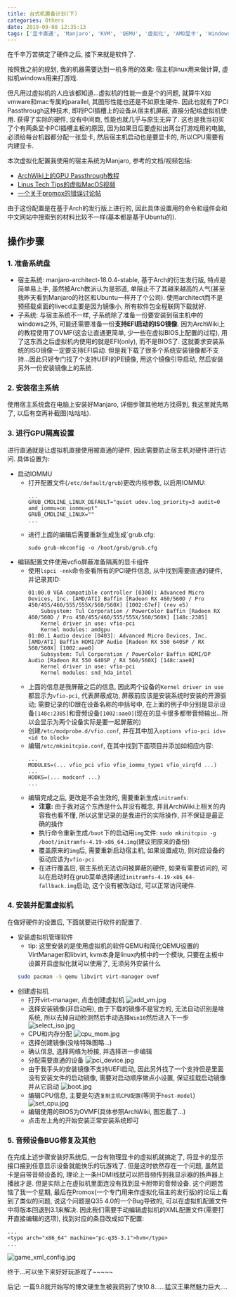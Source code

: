 ```yaml
---
title: 台式机置备计划(下)
categories: Others
date: 2019-09-08 12:35:13
tags: ['显卡直通', 'Manjaro', 'KVM', 'QEMU', '虚拟化', 'AMD显卡', 'Windows虚拟机', '音频设备']
---
```


在千辛万苦搞定了硬件之后, 接下来就是软件了.

<!-- 摘要部分 -->
<!-- more -->

按照我之前的规划, 我的机器需要达到一机多用的效果: 宿主机linux用来做计算, 虚拟机windows用来打游戏.

但凡用过虚拟机的人应该都知道...虚拟机的性能一直是个的问题, 就算牛X如vmware和mac专属的parallel, 其图形性能也还是不如原生硬件. 因此也就有了PCI Passthrough这种技术, 即将PCI插槽上的设备从宿主机屏蔽, 直接分配给虚拟机使用. 获得了实际的硬件, 没有中间商, 性能也就几乎与原生无异了. 这也是我当初买了个有两条显卡PCI插槽主板的原因, 因为如果日后要虚拟出两台打游戏用的电脑, 必须给每台机器都分配一张显卡, 然后宿主机启动也是要显卡的, 所以CPU需要有内建显卡.

本次虚拟化配置我使用的宿主系统为Manjaro, 参考的文档/视频包括:

- [ArchWiki上的GPU Passthrough教程](https://wiki.archlinux.org/index.php/PCI_passthrough_via_OVMF_(%E7%AE%80%E4%BD%93%E4%B8%AD%E6%96%87))
- [Linus Tech Tips的虚拟MacOS视频](https://www.bilibili.com/video/av54526748)
- [一个关于promox的错误讨论帖]()

由于这份配置是在基于Arch的发行版上进行的, 因此具体设置用的命令和组件会和中文网站中搜索到的材料比较不一样(基本都是基于Ubuntu的).

## 操作步骤

### 1. 准备系统盘

- 宿主系统: manjaro-architect-18.0.4-stable, 基于Arch的衍生发行版, 特点是简单易上手, 虽然被Arch教派认为是邪道, 单阻止不了其越来越高的人气(甚至我昨天看到Manjaro的社区和Ubuntu一样开了个公司). 使用architect而不是预搭载桌面的livecd主要是因为镜像小, 所有软件包全程联网下载就好.
- 子系统: 与宿主系统不一样, 子系统除了准备一份要安装到宿主机中的windows之外, 可能还需要准备一份**支持EFI启动的ISO镜像**. 因为ArchWiki上的教程使用了OVMF(这会让直通更简单, 少一些在虚拟BIOS上配置的过程), 用了这东西之后虚拟机内使用的就是EFI(only), 而不是BIOS了. 这就要求安装系统的ISO镜像一定要支持EFI启动. 但是我下载了很多个系统安装镜像都不支持...因此只好专门找了个支持UEFI的PE镜像, 用这个镜像引导启动, 然后安装另外一份安装镜像上的系统.

### 2. 安装宿主系统

使用宿主系统盘在电脑上安装好Manjaro, 详细步骤其他地方找得到, 我这里就先略了, 以后有空再补截图(咕咕咕).

### 3. 进行GPU隔离设置

进行直通就是让虚拟机直接使用被直通的硬件, 因此需要防止宿主机对硬件进行访问. 具体设置为:

- 启动IOMMU
    - 打开配置文件(`/etc/default/grub`)更改内核参数, 以启用IOMMU:
        ```
        ...
        GRUB_CMDLINE_LINUX_DEFAULT="quiet udev.log_priority=3 audit=0 amd_iommu=on iommu=pt"
        GRUB_CMDLINE_LINUX=""
        ...
        ```
    - 进行上面的编辑后需要重新生成生成`grub.cfg:
        ```
        sudo grub-mkconfig -o /boot/grub/grub.cfg
        ```
- 编辑配置文件使用vcfio屏蔽准备隔离的显卡组件
    - 使用`lspci -nnk`命令查看所有的PCI硬件信息, 从中找到需要直通的硬件, 并记录其ID:
        ```
        01:00.0 VGA compatible controller [0300]: Advanced Micro Devices, Inc. [AMD/ATI] Baffin [Radeon RX 460/560D / Pro 450/455/460/555/555X/560/560X] [1002:67ef] (rev e5)
            Subsystem: Tul Corporation / PowerColor Baffin [Radeon RX 460/560D / Pro 450/455/460/555/555X/560/560X] [148c:2385]
            Kernel driver in use: vfio-pci
            Kernel modules: amdgpu
        01:00.1 Audio device [0403]: Advanced Micro Devices, Inc. [AMD/ATI] Baffin HDMI/DP Audio [Radeon RX 550 640SP / RX 560/560X] [1002:aae0]
            Subsystem: Tul Corporation / PowerColor Baffin HDMI/DP Audio [Radeon RX 550 640SP / RX 560/560X] [148c:aae0]
            Kernel driver in use: vfio-pci
            Kernel modules: snd_hda_intel
        ```
    - 上面的信息是我屏蔽之后的信息, 因此两个设备的`Kernel driver in use`都显示为`vfio-pci`, 代表屏蔽成功, 屏蔽前应该是安装系统时安装的开源驱动; 需要记录的ID跟在设备名称的中括号中, 在上面的例子中分别是显示设备`[148c:2385]`和音频设备`[1002:aae0]`(现在的显卡很多都带音频输出...所以会显示为两个设备实际是要一起屏蔽的)
    - 创建`/etc/modprobe.d/vfio.conf`, 并在其中加入`options vfio-pci ids=<id to block>`
    - 编辑`/etc/mkinitcpio.conf`, 在其中找到下面项目并添加如相应内容:
        ```
        ...
        MODULES=(... vfio_pci vfio vfio_iommu_type1 vfio_virqfd ...)
        ...
        HOOKS=(... modconf ...)
        ...
        ```
    - 编辑完成之后, 更改是不会生效的, 需要重新生成`initramfs`:
        - **注意:** 由于我对这个东西是什么并没有概念, 并且ArchWiki上相关的内容我也看不懂, 所以这里记录的是我进行的实际操作, 并不保证是最正确的操作
        - 执行命令重新生成`/boot`下的启动用`img`文件: `sudo mkinitcpio -g /boot/initramfs-4.19-x86_64.img`(建议把原来的备份)
        - 覆盖原来的`img`后, 需要重新启动宿主机, 如果设置成功, 则对应设备的驱动应该为`vfio-pci`
        - 在进行覆盖后, 宿主系统无法访问被屏蔽的硬件, 如果有需要访问的, 可以在启动时在grub菜单选择通过`initramfs-4.19-x86_64-fallback.img`启动, 这个没有被改动过, 可以正常访问硬件.

### 4. 安装并配置虚拟机

在做好硬件的设置后, 下面就要进行软件的配置了.
- 安装虚拟机管理软件
    + tip: 这里安装的是使用虚拟机的软件QEMU和简化QEMU设置的VirtManager和libvirt, kvm本身是linux内核中的一个模块, 只要在主板中设置开启虚拟化就可以使用了, 无须另外安装什么
    ```bash
    sudo pacman -S qemu libvirt virt-manager ovmf
    ```
- 创建虚拟机
    - 打开virt-manager, 点击创建虚拟机
        ![add_vm.jpg](https://raw.githubusercontent.com/SilenWang/Gallary/master/add_vm.jpg)
    - 选择安装镜像(非启动用), 由于下载的镜像不是官方的, 无法自动识别是啥系统, 所以去掉自动检测然后手动选择`Win10`然后进入下一步
        ![select_iso.jpg](https://raw.githubusercontent.com/SilenWang/Gallary/master/select_iso.jpg)
    - CPU和内存分配
        ![cpu_mem.jpg](https://raw.githubusercontent.com/SilenWang/Gallary/master/cpu_mem.jpg)
    - 选择创建镜像(没啥特殊图略...)
    - 确认信息, 选择网络为桥接, 并选择进一步编辑
    - 分配需要直通的设备
        ![pci_device.jpg](https://raw.githubusercontent.com/SilenWang/Gallary/master/pci_device.jpg)
    - 由于我手头的安装镜像不支持UEFI启动, 因此另外找了一个支持但是里面没有安装文件的启动镜像, 需要对启动顺序做点小设置, 保证挂载启动镜像并从它启动
        ![boot.jpg](https://raw.githubusercontent.com/SilenWang/Gallary/master/boot.jpg)
    - 编辑CPU信息, 主要是勾选`复制主机CPU配置`(等同于`host-model`)
        ![set_cpu.jpg](https://raw.githubusercontent.com/SilenWang/Gallary/master/set_cpu.jpg)
    - 编辑使用的BIOS为OVMF(具体参照ArchWiki, 图忘截了...)
    - 点击左上角的开始安装正常安装系统即可

### 5. 音频设备BUG修复及其他

在完成上述步骤安装好系统后, 一台有物理显卡的虚拟机就搞定了, 将显卡的显示接口接到任意显示设备就能快乐的玩游戏了. 但是这时依然存在一个问题, 虽然显卡是自带音频设备的, 理论上一条HDMI线就可以把音频传到我显示器的扬声器上播放才是. 但是实际上在虚拟机里面连没有找到显卡附带的音频设备. 这个问题苦恼了我一个星期, 最后在Promox(一个专门用来作虚拟化宿主的发行版)的论坛上看到了类似的问题, 说这个问题是Q35 4.0的一个Bug导致的, 可以在虚拟机配置文件中将版本回退到3.1来解决. 因此我们需要手动编辑虚拟机的XML配置文件(需要打开直接编辑的选项), 找到对应的条目改成如下配置:

```
...
<type arch="x86_64" machine="pc-q35-3.1">hvm</type>
...
```

![game_xml_config.jpg](https://raw.githubusercontent.com/SilenWang/Gallary/master/game_xml_config.jpg)

终于...可以坐下来好好玩游戏了~~~~~

后记: 一篇9.8就开始写的博文硬生生被我鸽到了快10.8......猛汉王果然魅力巨大....
